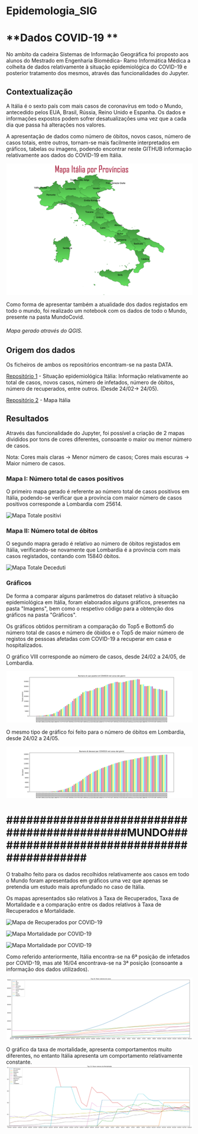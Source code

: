 # Epidemologia_SIG

# **Dados COVID-19 **

No ambito da cadeira Sistemas de Informação Geográfica foi proposto aos alunos do Mestrado em Engenharia Biomédica- Ramo Informática Médica a colheita de dados relativamente à situação epidemiológica do COVID-19 e posterior tratamento dos mesmos, através das funcionalidades do Jupyter.

## **Contextualização**

A Itália é o sexto país com mais casos de coronavírus em todo o Mundo, antecedido pelos EUA, Brasil, Rússia, Reino Unido e Espanha. Os dados e informações expostos podem sofrer desatualizações uma vez que a cada dia que passa há alterações nos valores. 

A apresentação de dados como número de óbitos, novos casos, número de casos totais, entre outros, tornam-se mais facilmente interpretados em gráficos, tabelas ou imagens, podendo encontrar neste GITHUB informação relativamente aos dados do COVID-19 em Itália.

![Mapa províncias Itália](https://github.com/AnaPinto16/Epidemologia_SIG/blob/master/ItaliaCovid/Imagens/ITALIA.png)


Como forma de apresentar também a atualidade dos dados registados em todo o mundo, foi realizado um notebook com os dados de todo o Mundo, presente na pasta MundoCovid.

###### Mapa gerado através do QGIS.

## **Origem dos dados**

Os ficheiros de ambos os repositórios encontram-se na pasta DATA.

[Repositório 1](https://github.com/pcm-dpc/COVID-19) - Situação epidemiológica Itália: Informação relativamente ao total de casos, novos casos, número de infetados, número de óbitos, número de recuperados, entre outros. (Desde 24/02-> 24/05).

[Repositório 2](http://www.diva-gis.org/datadown) - Mapa Itália

## **Resultados**

Através das funcionalidade do Jupyter, foi possível a criação de 2 mapas divididos por tons de cores diferentes, consoante o maior ou menor número de casos. 

Nota: Cores mais claras -> Menor número de casos; Cores mais escuras -> Maior número de casos.

### Mapa I: Número total de casos positivos

O primeiro mapa gerado é referente ao número total de casos positivos em Itália, podendo-se verificar que a província com maior número de casos positivos corresponde a Lombardia com 25614.

![Mapa Totale positivi](https://github.com/AnaPinto16/Epidemologia_SIG/blob/master/ItaliaCovid/Imagens/Geographic_distribution_totale_positiv.png)

### Mapa II: Número total de óbitos

O segundo mapra gerado é relativo ao número de óbitos registados em Itália, verificando-se novamente que Lombardia é a província com mais casos registados, contando com 15840 óbitos.

![Mapa Totale Deceduti](https://github.com/AnaPinto16/Epidemologia_SIG/blob/master/ItaliaCovid/Imagens/Geographic_distribution_totale_deceduti.png)

### Gráficos

De forma a comparar alguns parâmetros do dataset relativo à situação epidemiológica em Itália, foram elaborados alguns gráficos, presentes na pasta "Imagens", bem como o respetivo código para a obtenção dos gráficos na pasta "Gráficos".

Os gráficos obtidos permitiram a comparação do Top5 e Bottom5 do número total de casos e número de óbidos e o Top5 de maior número de registos de pessoas afetadas com COVID-19 a recuperar em casa e hospitalizados.

O gráfico VIII corresponde ao número de casos, desde 24/02 a 24/05, de Lombardia. 

![Mapa Totale Casi per giorni: Lombardia](https://github.com/AnaPinto16/Epidemologia_SIG/blob/master/ItaliaCovid/Imagens/casi_positivi_dias.png)

O mesmo tipo de gráfico foi feito para o número de óbitos em Lombardia, desde 24/02 a 24/05.

![Mapa Totale Deceduti per giorni: Lombardia](https://github.com/AnaPinto16/Epidemologia_SIG/blob/master/ItaliaCovid/Imagens/casi_deceduti_dias.png)


# #############################################MUNDO##########################################

O trabalho feito para os dados recolhidos relativamente aos casos em todo o Mundo foram apresentados em gráficos uma vez que apenas se pretendia um estudo mais aprofundado no caso de Itália.

Os mapas apresentados são relativos à Taxa de Recuperados, Taxa de Mortalidade e a comparação entre os dados relativos à Taxa de Recuperados e Mortalidade.

![Mapa de Recuperados por COVID-19](https://github.com/AnaPinto16/Epidemologia_SIG/blob/master/MundoCovid/Imagens/RecuperadosMundo.png)

![Mapa Mortalidade por COVID-19](https://github.com/AnaPinto16/Epidemologia_SIG/blob/master/MundoCovid/Imagens/MortalidadeMundo.png)

![Mapa Mortalidade por COVID-19](https://github.com/AnaPinto16/Epidemologia_SIG/blob/master/MundoCovid/Imagens/RecvsMort.png)

Como referido anteriormente, Itália encontra-se na 6ª posição de infetados por COVID-19, mas até 16/04 encontrava-se na 3ª posição (consoante a informação dos dados utilizados).

![Mapa Mortalidade por COVID-19](https://github.com/AnaPinto16/Epidemologia_SIG/blob/master/MundoCovid/Imagens/Top10casos.png)

O gráfico da taxa de mortalidade, apresenta comportamentos muito diferentes, no entanto Itália apresenta um comportamento relativamente constante.
![Mapa Mortalidade por COVID-19](https://github.com/AnaPinto16/Epidemologia_SIG/blob/master/MundoCovid/Imagens/Top10morte.png)


